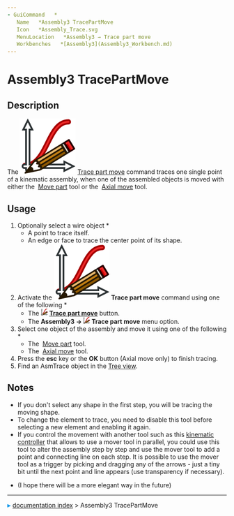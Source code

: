 ```yaml
---
- GuiCommand   *
   Name   *Assembly3 TracePartMove
   Icon   *Assembly_Trace.svg‎‎
   MenuLocation   *Assembly3 → Trace part move
   Workbenches   *[Assembly3](Assembly3_Workbench.md)
---
```


# Assembly3 TracePartMove

## Description

The <img alt="" src=images/Assembly_Trace.svg  style="width   *24px;"> [Trace part move](Assembly3_TracePartMove.md) command traces one single point of a kinematic assembly, when one of the assembled objects is moved with either the <img alt="" src=images/Assembly_Move.svg‎‎  style="width   *16px;"> [Move part](Assembly3_MovePart.md) tool or the <img alt="" src=images/Assembly_AxialMove.svg‎‎  style="width   *16px;"> [Axial move](Assembly3_AxialMove.md) tool.

## Usage

1.  Optionally select a wire object   *
    -   A point to trace itself.
    -   An edge or face to trace the center point of its shape.
2.  Activate the <img alt="" src=images/Assembly_Trace.svg  style="width   *16px;"> **Trace part move** command using one of the following   *
    -   The **<img src="images/Assembly_Trace.svg" width=16px> [Trace part move](Assembly3_TracePartMove.md)** button.
    -   The **Assembly3 → <img src="images/Assembly_Trace.svg" width=16px> Trace part move** menu option.
3.  Select one object of the assembly and move it using one of the following   *
    -   The <img alt="" src=images/Assembly_Move.svg‎‎  style="width   *16px;"> [Move part](Assembly3_MovePart.md) tool.
    -   The <img alt="" src=images/Assembly_AxialMove.svg‎‎  style="width   *16px;"> [Axial move](Assembly3_AxialMove.md) tool.
4.  Press the **esc** key or the **OK** button (Axial move only) to finish tracing.
5.  Find an AsmTrace object in the [Tree view](Tree_view.md).

## Notes

-   If you don\'t select any shape in the first step, you will be tracing the moving shape.
-   To change the element to trace, you need to disable this tool before selecting a new element and enabling it again.
-   If you control the movement with another tool such as this [kinematic controller](Tutorial_KinematicController.md) that allows to use a mover tool in parallel, you could use this tool to alter the assembly step by step and use the mover tool to add a point and connecting line on each step. It is possible to use the mover tool as a trigger by picking and dragging any of the arrows - just a tiny bit until the next point and line appears (use transparency if necessary).

   *   (I hope there will be a more elegant way in the future)



---
![](images/Right_arrow.png) [documentation index](../README.md) > Assembly3 TracePartMove
